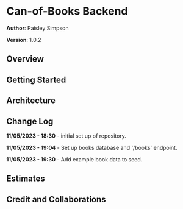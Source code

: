 # Can-of-Books Backend

**Author**: Paisley Simpson

**Version**: 1.0.2

## Overview

## Getting Started

## Architecture

## Change Log

**11/05/2023 - 18:30** - initial set up of repository.

**11/05/2023 - 19:04** - Set up books database and '/books' endpoint.

**11/05/2023 - 19:30** - Add example book data to seed.

## Estimates

## Credit and Collaborations
